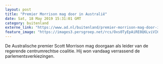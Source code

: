 ```yaml
---
layout: post
title: "Premier Morrison mag door in Australië"
date: Sat, 18 May 2019 15:31:01 GMT
category: buitenland
externe_link: "https://www.ad.nl/buitenland/premier-morrison-mag-door-in-australie~aff1ea96/"
feature_image: "https://images3.persgroep.net/rcs/Oxs0TyEpAiRE8Q6LviVI6g9MxqY/diocontent/148687814/_fitwidth/400/?appId=21791a8992982cd8da851550a453bd7f&quality=0.7"
---
```


De Australische premier Scott Morrison mag doorgaan als leider van de regerende centrumrechtse coalitie. Hij won vandaag verrassend de parlementsverkiezingen.
